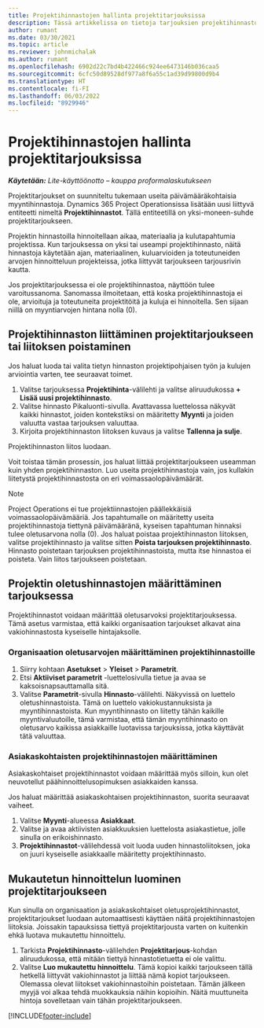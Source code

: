 ```yaml
---
title: Projektihinnastojen hallinta projektitarjouksissa
description: Tässä artikkelissa on tietoja tarjouksien projektihinnastojen käsittelystä.
author: rumant
ms.date: 03/30/2021
ms.topic: article
ms.reviewer: johnmichalak
ms.author: rumant
ms.openlocfilehash: 6902d22c7bd4b422466c924ee6473146b036caa5
ms.sourcegitcommit: 6cfc50d89528df977a8f6a55c1ad39d99800d9b4
ms.translationtype: HT
ms.contentlocale: fi-FI
ms.lasthandoff: 06/03/2022
ms.locfileid: "8929946"
---
```

# <a name="manage-project-price-lists-on-project-quotes"></a>Projektihinnastojen hallinta projektitarjouksissa 

_**Käytetään:** Lite-käyttöönotto – kauppa proformalaskutukseen_

Projektitarjoukset on suunniteltu tukemaan useita päivämääräkohtaisia myyntihinnastoja. Dynamics 365 Project Operationsissa lisätään uusi liittyvä entiteetti nimeltä **Projektihinnastot**. Tällä entiteetillä on yksi-moneen-suhde projektitarjoukseen.

Projektin hinnastoilla hinnoitellaan aikaa, materiaalia ja kulutapahtumia projektissa. Kun tarjouksessa on yksi tai useampi projektihinnasto, näitä hinnastoja käytetään ajan, materiaalinen, kuluarvioiden ja toteutuneiden arvojen hinnoitteluun projekteissa, jotka liittyvät tarjoukseen tarjousrivin kautta.

Jos projektitarjouksessa ei ole projektihinnastoa, näyttöön tulee varoitussanoma. Sanomassa ilmoitetaan, että koska projektihinnastoja ei ole, arvioituja ja toteutuneita projektitöitä ja kuluja ei hinnoitella. Sen sijaan niillä on myyntiarvojen hintana nolla (0).

## <a name="associate-or-disassociate-a-project-price-list-on-a-project-quote"></a>Projektihinnaston liittäminen projektitarjoukseen tai liitoksen poistaminen

Jos haluat luoda tai valita tietyn hinnaston projektipohjaisen työn ja kulujen arviointia varten, tee seuraavat toimet.

1. Valitse tarjouksessa **Projektihinta**-välilehti ja valitse aliruudukossa **+ Lisää uusi projektihinnasto**.
2. Valitse hinnasto Pikaluonti-sivulla. Avattavassa luettelossa näkyvät kaikki hinnastot, joiden kontekstiksi on määritetty **Myynti** ja joiden valuutta vastaa tarjouksen valuuttaa.
4. Kirjoita projektihinnaston liitoksen kuvaus ja valitse **Tallenna ja sulje**.

Projektihinnaston liitos luodaan.

Voit toistaa tämän prosessin, jos haluat liittää projektitarjoukseen useamman kuin yhden projektihinnaston. Luo useita projektihinnastoja vain, jos kullakin liitetystä projektihinnastosta on eri voimassaolopäivämäärät.

> [!NOTE]
> Project Operations ei tue projektiinnastojen päällekkäisiä voimassaolopäivämääriä. Jos tapahtumalle on määritetty useita projektihinnastoja tiettynä päivämääränä, kyseisen tapahtuman hinnaksi tulee oletusarvona nolla (0).
Jos haluat poistaa projektihinnaston liitoksen, valitse projektihinnasto ja valitse sitten **Poista tarjouksen projektihinnasto**. Hinnasto poistetaan tarjouksen projektihinnastoista, mutta itse hinnastoa ei poisteta. Vain liitos tarjoukseen poistetaan.

## <a name="set-up-default-project-price-lists-on-a-quote"></a>Projektin oletushinnastojen määrittäminen tarjouksessa

Projektihinnastot voidaan määrittää oletusarvoksi projektitarjouksessa. Tämä asetus varmistaa, että kaikki organisaation tarjoukset alkavat aina vakiohinnastosta kyseiselle hintajaksolle.

### <a name="set-up-organizational-default-for-project-price-lists"></a>Organisaation oletusarvojen määrittäminen projektihinnastoille

1. Siirry kohtaan **Asetukset** > **Yleiset** > **Parametrit**.
2. Etsi **Aktiiviset parametrit** -luettelosivulla tietue ja avaa se kaksoisnapsauttamalla sitä. 
3. Valitse **Parametrit**-sivulla **Hinnasto**-välilehti. Näkyvissä on luettelo oletushinnastoista. Tämä on luettelo vakiokustannuksista ja myyntihinnastoista. Kun myyntihinnasto on liitetty tähän kaikille myyntivaluutoille, tämä varmistaa, että tämän myyntihinnasto on oletusarvo kaikissa asiakkaille luotavissa tarjouksissa, jotka käyttävät tätä valuuttaa.

### <a name="set-up-customer-specific-project-price-lists"></a>Asiakaskohtaisten projektihinnastojen määrittäminen

Asiakaskohtaiset projektihinnastot voidaan määrittää myös silloin, kun olet neuvotellut päähinnoittelusopimuksen asiakkaiden kanssa.

Jos haluat määrittää asiakaskohtaisen projektihinnaston, suorita seuraavat vaiheet.

1. Valitse **Myynti**-alueessa **Asiakkaat**.
2. Valitse ja avaa aktiivisten asiakkuuksien luettelosta asiakastietue, jolle sinulla on erikoishinnasto.
3. **Projektihinnastot**-välilehdessä voit luoda uuden hinnastoliitoksen, joka on juuri kyseiselle asiakkaalle määritetty projektihinnasto.

## <a name="create-custom-pricing-on-a-project-quote"></a>Mukautetun hinnoittelun luominen projektitarjoukseen

Kun sinulla on organisaation ja asiakaskohtaiset oletusprojektihinnastot, projektitarjoukset luodaan automaattisesti käyttäen näitä projektihinnastojen liitoksia. Joissakin tapauksissa tiettyä projektitarjousta varten on kuitenkin ehkä luotava mukautettu hinnoittelu. 

1. Tarkista **Projektihinnasto**-välilehden **Projektitarjous**-kohdan aliruudukossa, että mitään tiettyä hinnastotietuetta ei ole valittu.
2. Valitse **Luo mukautettu hinnoittelu**. Tämä kopioi kaikki tarjoukseen tällä hetkellä liittyvät vakiohinnastot ja liittää nämä kopiot tarjoukseen. Olemassa olevat liitokset vakiohinnastoihin poistetaan. Tämän jälkeen myyjä voi alkaa tehdä muokkauksia näihin kopioihin. Näitä muuttuneita hintoja sovelletaan vain tähän projektitarjoukseen.


[!INCLUDE[footer-include](../../includes/footer-banner.md)]
